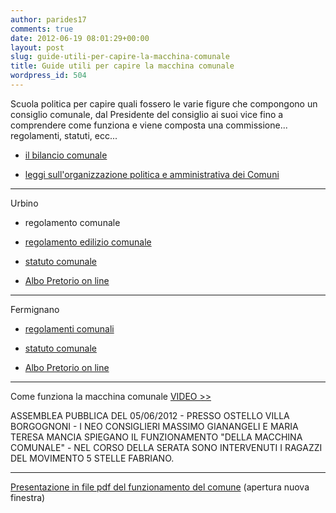 ```yaml
---
author: parides17
comments: true
date: 2012-06-19 08:01:29+00:00
layout: post
slug: guide-utili-per-capire-la-macchina-comunale
title: Guide utili per capire la macchina comunale
wordpress_id: 504
---
```


Scuola politica per capire quali fossero le varie figure che compongono un consiglio comunale, dal Presidente del consiglio ai suoi vice fino a comprendere come funziona e viene composta una commissione... regolamenti, statuti, ecc...

- [il bilancio comunale](http://www.4shared.com/office/a6KN7Os4/il_bilancio_comunale.html)

- [leggi sull'organizzazione politica e amministrativa dei Comuni](http://www.comune.fermignano.pu.it/index.php?id=7268)



* * *



Urbino

- regolamento comunale

- [regolamento edilizio comunale](http://www.comune.urbino.ps.it/id/491/1727.aspx)

- [statuto comunale](http://www.comune.urbino.ps.it/id/283/923.aspx)

- [Albo Pretorio on line](http://213.203.143.153/c041067/mc/mc_p_ricerca.php?x=5a3f0d261e116aebd59907fed09cfdc6&impresa=&cod_fis=&servizio=304)



* * *



Fermignano

- [regolamenti comunali](http://www.comune.fermignano.pu.it/index.php?id=11770)

- [statuto comunale](http://www.comune.fermignano.pu.it/index.php?id=7271)

- [Albo Pretorio on line](http://82.189.104.237/Fermignano/Albo/Albo.aspx)



* * *



Come funziona la macchina comunale [VIDEO >>](http://youtu.be/rdiLJhUz1ec)

ASSEMBLEA PUBBLICA DEL 05/06/2012 - PRESSO OSTELLO VILLA BORGOGNONI - I NEO CONSIGLIERI MASSIMO GIANANGELI E MARIA TERESA MANCIA SPIEGANO IL FUNZIONAMENTO "DELLA MACCHINA COMUNALE" - NEL CORSO DELLA SERATA SONO INTERVENUTI I RAGAZZI DEL MOVIMENTO 5 STELLE FABRIANO.



* * *



[Presentazione in file pdf del funzionamento del comune](http://www.progettoperferrara.org/wp-content/uploads/2009/01/MILANO-LISTE-CIVICHE-25.7.09.pdf) (apertura nuova finestra)
